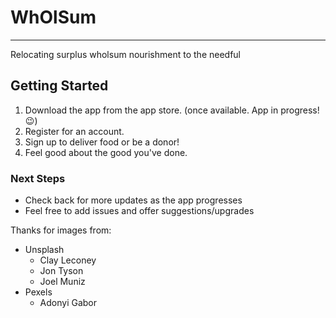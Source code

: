 # WhOlSum
-------------------------------------------------------
Relocating surplus wholsum nourishment to the needful

## Getting Started

<ol>
  <li>Download the app from the app store. (once available. App in progress! 😉)</li>
  <li>Register for an account.</li>
  <li>Sign up to deliver food or be a donor!</li>
  <li>Feel good about the good you've done.</li>
</ol>

### Next Steps
- Check back for more updates as the app progresses
- Feel free to add issues and offer suggestions/upgrades

Thanks for images from:
- Unsplash
  - Clay Leconey
  - Jon Tyson
  - Joel Muniz
- Pexels
  - Adonyi Gabor
